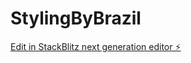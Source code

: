 # StylingByBrazil

[Edit in StackBlitz next generation editor ⚡️](https://stackblitz.com/~/github.com/aimwizards/StylingByBrazil)